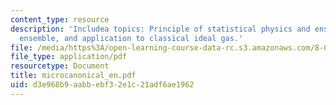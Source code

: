 ```yaml
---
content_type: resource
description: 'Includea topics: Principle of statistical physics and ensembles, microcanonical
  ensemble, and application to classical ideal gas.'
file: /media/https%3A/open-learning-course-data-rc.s3.amazonaws.com/8-08-statistical-physics-ii-spring-2005/d3e968b9aabbebf32e1c21adf6ae1962_microcanonical_en.pdf
file_type: application/pdf
resourcetype: Document
title: microcanonical_en.pdf
uid: d3e968b9-aabb-ebf3-2e1c-21adf6ae1962
---
```


